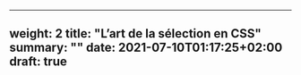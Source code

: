 
---
weight: 2
title: "L’art de la sélection en CSS"
summary: ""
date: 2021-07-10T01:17:25+02:00
draft: true
---
